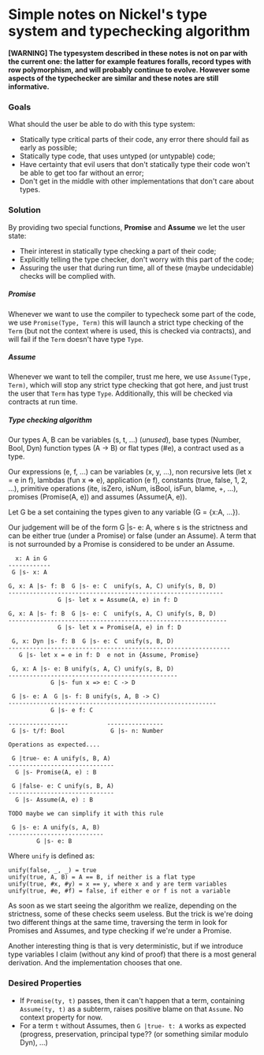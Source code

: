 # Simple notes on Nickel's type system and typechecking algorithm

**[WARNING] The typesystem described in these notes is not on par with the current one: the latter for example features foralls, record types with row polymorphism, and will probably continue to evolve. However some aspects of the typechecker are similar and these notes are still informative.**

### Goals

What should the user be able to do with this type system:
 * Statically type critical parts of their code, any error there should fail as early as possible;
 * Statically type code, that uses untyped (or untypable) code;
 * Have certainty that evil users that don't statically type their code won't be able to get too far without an error;
 * Don't get in the middle with other implementations that don't care about types.


### Solution


By providing two special functions, **Promise** and **Assume** we let the user state:
 * Their interest in statically type checking a part of their code;
 * Explicitly telling the type checker, don't worry with this part of the code;
 * Assuring the user that during run time, all of these (maybe undecidable) checks will be complied with.

##### Promise

Whenever we want to use the compiler to typecheck some part of the code, we use `Promise(Type, Term)` this will launch a strict type checking of the `Term` (but not the context where is used, this is checked via contracts), and will fail if the `Term` doesn't have type `Type`.

##### Assume

Whenever we want to tell the compiler, trust me here, we use `Assume(Type, Term)`, which will stop any strict type checking that got here, and just trust the user that `Term` has type `Type`. Additionally, this will be checked via contracts at run time.

##### Type checking algorithm



Our types A, B can be variables (s, t, ...) (_unused_), base types (Number, Bool, Dyn) function types (A -> B) or flat types (#e), a contract used as a type.

Our expressions (e, f, ...) can be variables (x, y, ...), non recursive lets (let x = e in f), lambdas (fun x => e), application (e f), constants (true, false, 1, 2, ...), primitive operations (ite, isZero, isNum, isBool, isFun, blame, +, ...), promises (Promise(A, e)) and assumes (Assume(A, e)).

Let G be a set containing the types given to any variable (G = {x:A, ...}).

Our judgement will be of the form G |s- e: A, where s is the strictness and can be either true (under a Promise) or false (under an Assume). A term that is not surrounded by a Promise is considered to be under an Assume.

```
  x: A in G
------------
 G |s- x: A

G, x: A |s- f: B  G |s- e: C  unify(s, A, C) unify(s, B, D)
-------------------------------------------------------------
              G |s- let x = Assume(A, e) in f: D

G, x: A |s- f: B  G |s- e: C  unify(s, A, C) unify(s, B, D)
--------------------------------------------------------------
              G |s- let x = Promise(A, e) in f: D

 G, x: Dyn |s- f: B  G |s- e: C  unify(s, B, D)
---------------------------------------------------------------
   G |s- let x = e in f: D  e not in {Assume, Promise}

 G, x: A |s- e: B unify(s, A, C) unify(s, B, D)
------------------------------------------------
            G |s- fun x => e: C -> D

 G |s- e: A  G |s- f: B unify(s, A, B -> C)
-----------------------------------------------------------
            G |s- e f: C

-----------------           ----------------
 G |s- t/f: Bool             G |s- n: Number

Operations as expected....

 G |true- e: A unify(s, B, A)
------------------------------
  G |s- Promise(A, e) : B

 G |false- e: C unify(s, B, A)
------------------------------
  G |s- Assume(A, e) : B

TODO maybe we can simplify it with this rule

 G |s- e: A unify(s, A, B)
---------------------------
        G |s- e: B

```

Where `unify` is defined as:

```
unify(false, _, _) = true
unify(true, A, B) = A == B, if neither is a flat type
unify(true, #x, #y) = x == y, where x and y are term variables
unify(true, #e, #f) = false, if either e or f is not a variable
```

As soon as we start seeing the algorithm we realize, depending on the strictness, some of these checks seem useless. But the trick is we're doing two different things at the same time, traversing the term in look for Promises and Assumes, and type checking if we're under a Promise.

Another interesting thing is that is very deterministic, but if we introduce type variables I claim (without any kind of proof) that there is a most general derivation. And the implementation chooses that one.

### Desired Properties

 * If `Promise(ty, t)` passes, then it can't happen that a term, containing `Assume(ty, t)` as a subterm, raises positive blame on that `Assume`. No context property for now.
 * For a term `t` without Assumes, then `G |true- t: A` works as expected (progress, preservation, principal type?? (or something similar modulo Dyn), ...)
